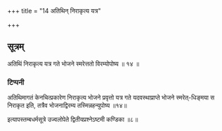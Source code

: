 +++
title = "14 अतिथिन् निराकृत्य यत्र"

+++
## सूत्रम्
अतिथिं निराकृत्य यत्र गते भोजने स्मरेत्ततो विरम्योपोष्य ॥ १४ ॥  
### टिप्पनी
अतिथिमागतं केनचित्प्रकारेण निराकृत्य भोजने प्रवृत्तो यत्र गते यदवस्थाप्राप्ते भोजने स्मरेत्-धिङ्मया स निराकृत इति, तत्रैव भोजनाद्विरम्य तस्मिन्नहन्युपोष्य ॥१४॥  


इत्यापस्तम्बधर्मसूत्रे उज्वलोपेते द्वितीयप्रश्नेऽष्टमी कण्डिका ॥८॥  
